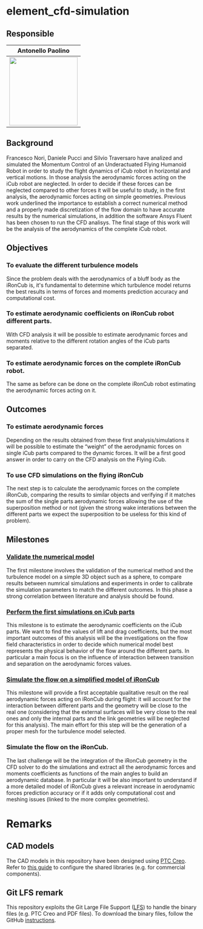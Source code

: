 # element_cfd-simulation

## Responsible 

Antonello Paolino     |
:-------------------------:|
<img src="https://user-images.githubusercontent.com/75119799/102009876-b3456880-3d3a-11eb-9504-b17b59327a81.jpg" width="180"> |  

## Background
Francesco Nori, Daniele Pucci and Silvio Traversaro have analized and simulated the Momentum Control of an Underactuated Flying Humanoid Robot in order to study the flight dynamics of iCub robot in horizontal and vertical motions.
In those analysis the aerodynamic forces acting on the iCub robot are neglected. In order to decide if these forces can be neglected compared to other forces it will be useful to study, in the first analysis, the aerodynamic forces acting on simple geometries.
Previous work underlined the importance to establish a correct numerical method and a properly made discretization of the flow domain to have accurate results by the numerical simulations, in addition the software Ansys Fluent has been chosen to run the CFD analisys.
The final stage of this work will be the analysis of the aerodynamics of the complete iCub robot.

## Objectives

### To evaluate the different turbulence models
Since the problem deals with the aerodynamics of a bluff body as the iRonCub is, it's fundamental to determine which turbulence model returns the best results in terms of forces and moments prediction accuracy and computational cost.

### To estimate aerodynamic coefficients on iRonCub robot different parts.
With CFD analysis it will be possible to estimate aerodynamic forces and moments relative to the different rotation angles of the iCub parts separated.

### To estimate aerodynamic forces on the complete iRonCub robot.
The same as before can be done on the complete iRonCub robot estimating the aerodynamic forces acting on it.

## Outcomes

### To estimate aerodynamic forces
Depending on the results obtained from these first analysis/simulations it will be possible to estimate the “weight” of the aerodynamic forces on single iCub parts compared to the dynamic forces. It will be a first good answer in order to carry on the CFD analysis on the Flying iCub.

### To use CFD simulations on the flying iRonCub
The next step is to calculate the aerodynamic forces on the complete iRonCub, comparing the results to similar objects and verifying if it matches the sum of the single parts aerodynamic forces allowing the use of the superposition method or not (given the strong wake interations between the different parts we expect the superposition to be useless for this kind of problem).

## Milestones

### [Validate the numerical model](https://github.com/dic-iit/element_cfd-simulation/issues/71)
The first milestone involves the validation of the numerical method and the turbulence model on a simple 3D object such as a sphere, to compare results between numrical simulations and experiments in order to calibrate the simulation parameters to match the different outcomes. In this phase a strong correlation between literature and analysis should be found.

### [Perform the first simulations on iCub parts](https://github.com/dic-iit/element_cfd-simulation/issues/67)
This milestone is to estimate the aerodynamic coefficients on the iCub parts. We want to find the values of lift and drag coefficients, but the most important outcomes of this analysis will be the investigations on the flow field characteristics in order to decide which numerical model best represents the physical behavior of the flow around the different parts. In particular a main focus is on the influence of interaction between transition and separation on the aerodynamic forces values.

### [Simulate the flow on a simplified model of iRonCub](https://github.com/dic-iit/element_cfd-simulation/issues/83)
This milestone will provide a first acceptable qualitative result on the real aerodynamic forces acting on iRonCub during flight: it will account for the interaction between different parts and the geometry will be close to the real one (considering that the external surfaces will be very close to the real ones and only the internal parts and the link geometries will be neglected for this analysis). The main effort for this step will be the generation of a proper mesh for the turbulence model selected. 

### Simulate the flow on the iRonCub.
The last challenge will be the integration of the iRonCub geometry in the CFD solver to do the simulations and extract all the aerodynamic forces and moments coefficients as functions of the main angles to build an aerodynamic database. In particular it will be also important to understand if a more detailed model of iRonCub gives a relevant increase in aerodynamic forces prediction accuracy or if it adds only computational cost and meshing issues (linked to the more complex geometries).

# Remarks
## CAD models
The CAD models in this repository have been designed using [PTC Creo](https://www.ptc.com/en/products/cad/creo). Refer to [this guide](https://github.com/loc2/loc2-commons/wiki/Setup-PTC-Creo) to configure the shared libraries (e.g. for commercial components).

## Git LFS remark
This repository exploits the Git Large File Support ([LFS][1]) to handle the binary files (e.g. PTC Creo and PDF files). To download the binary files, follow the GitHub [instructions][2].

[1]:https://git-lfs.github.com/
[2]:https://help.github.com/articles/installing-git-large-file-storage/
